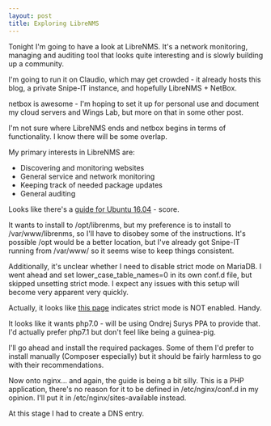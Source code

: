 ```yaml
---
layout: post
title: Exploring LibreNMS
---
```


Tonight I'm going to have a look at LibreNMS. It's a network monitoring, managing and auditing tool that looks quite interesting and is slowly building up a community.

I'm going to run it on Claudio, which may get crowded - it already hosts this blog, a private Snipe-IT instance, and hopefully LibreNMS + NetBox.

netbox is awesome - I'm hoping to set it up for personal use and document my cloud servers and Wings Lab, but more on that in some other post.

I'm not sure where LibreNMS ends and netbox begins in terms of functionality. I know there will be some overlap.

My primary interests in LibreNMS are:
* Discovering and monitoring websites
* General service and network monitoring
* Keeping track of needed package updates
* General auditing

Looks like there's a [guide for Ubuntu 16.04](https://docs.librenms.org/#Installation/Installation-Ubuntu-1604-Nginx/) - score.

It wants to install to /opt/librenms, but my preference is to install to /var/www/librenms, so I'll have to disobey some of the instructions. It's possible /opt would be a better location, but I've already got Snipe-IT running from /var/www/ so it seems wise to keep things consistent.

Additionally, it's unclear whether I need to disable strict mode on MariaDB. I went ahead and set lower_case_table_names=0 in its own conf.d file, but skipped unsetting strict mode. I expect any issues with this setup will become very apparent very quickly.

Actually, it looks like [this page](https://community.centminmod.com/threads/check-mysql-strict-mode.9489/) indicates strict mode is NOT enabled. Handy.

It looks like it wants php7.0 - will be using Ondrej Surys PPA to provide that. I'd actually prefer php7.1 but don't feel like being a guinea-pig.

I'll go ahead and install the required packages. Some of them I'd prefer to install manually (Composer especially) but it should be fairly harmless to go with their recommendations.

Now onto nginx... and again, the guide is being a bit silly. This is a PHP application, there's no reason for it to be defined in /etc/nginx/conf.d in my opinion. I'll put it in /etc/nginx/sites-available instead.

At this stage I had to create a DNS entry.
